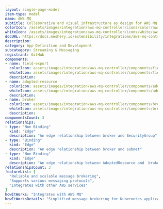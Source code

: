 ```yaml
---
layout: single-page-model
item-type: model
name: AWS MQ
subtitle: Collaborative and visual infrastructure as design for AWS MQ
colorIcon: /assets/images/integration/aws-mq-controller/icons/color/aws-mq-controller-color.svg
whiteIcon: /assets/images/integration/aws-mq-controller/icons/white/aws-mq-controller-white.svg
docURL: https://docs.meshery.io/extensibility/integrations/aws-mq-controller
description: 
category: App Definition and Development
subcategory: Streaming & Messaging
registrant: GitHub
components: 
- name: field-export
  colorIcon: assets/images/integration/aws-mq-controller/components/field-export/icons/color/field-export-color.svg
  whiteIcon: assets/images/integration/aws-mq-controller/components/field-export/icons/white/field-export-white.svg
  description: 
- name: adopted-resource
  colorIcon: assets/images/integration/aws-mq-controller/components/adopted-resource/icons/color/adopted-resource-color.svg
  whiteIcon: assets/images/integration/aws-mq-controller/components/adopted-resource/icons/white/adopted-resource-white.svg
  description: 
- name: broker
  colorIcon: assets/images/integration/aws-mq-controller/components/broker/icons/color/broker-color.svg
  whiteIcon: assets/images/integration/aws-mq-controller/components/broker/icons/white/broker-white.svg
  description: 
componentsCount: 3
relationships: 
- type: "Non Binding"
  kind: "Edge"
  description: "An edge relationship between broker and SecurityGroup"
- type: "Binding"
  kind: "Edge"
  description: "An edge relationship between broker and subnet"
- type: "Non Binding"
  kind: "Edge"
  description: "An edge relationship between AdoptedResource and  broker "
relationshipsCount: 3
featureList: [
  "Reliable and scalable message brokering",
  "Supports various messaging protocols",
  "Integrates with other AWS services"
]
howItWorks: "Integrates with AWS MQ"
howItWorksDetails: "Simplified message brokering for Kubernetes applications on AWS"
---
```


